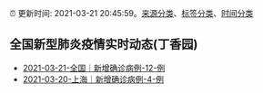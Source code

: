 :alarm_clock: 更新时间: 2021-03-21 20:45:59。[来源分类](../README.md)、[标签分类](../TAGS.md)、[时间分类](../TIMELINE.md)

## 全国新型肺炎疫情实时动态(丁香园)




- [2021-03-21-全国｜新增确诊病例-12-例](http://app.cctv.com/special/cportal/detail/arti/index.html?id=ArtiyM0XDK2V7zTt7cBCOlli210321&isfromapp=1) 
- [2021-03-20-上海｜新增确诊病例-4-例](http://app.cctv.com/special/cportal/detail/arti/index.html?id=ArtiTNPgLw1rZQH4lphyhNKf210321&isfromapp=1) 